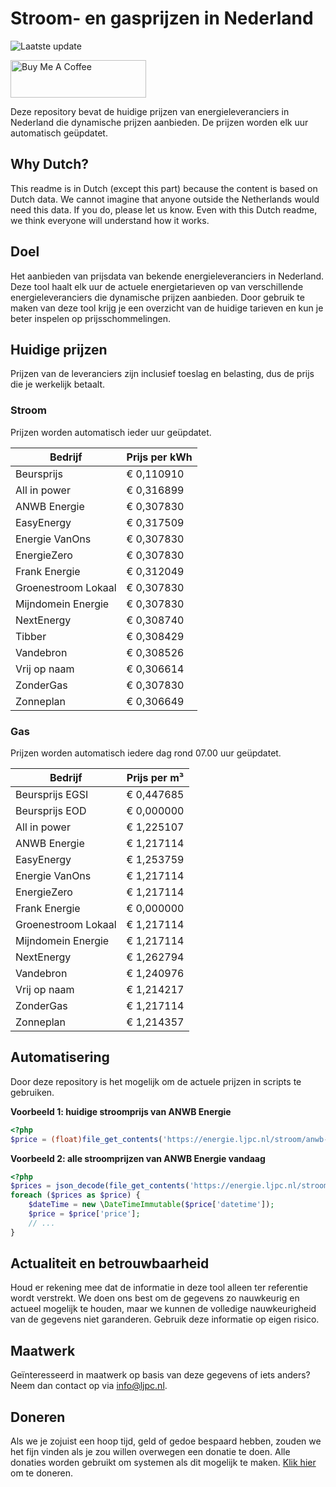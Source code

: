 # Stroom- en gasprijzen in Nederland

![Laatste update](https://img.shields.io/badge/laatste%20update-2023--11--21%2022%3A00%20CET-brightgreen)

<a href="https://www.buymeacoffee.com/Lars-" target="_blank"><img src="https://cdn.buymeacoffee.com/buttons/v2/default-orange.png" alt="Buy Me A Coffee" height="60" style="height: 60px !important;width: 217px !important;" ></a>

Deze repository bevat de huidige prijzen van energieleveranciers in Nederland die dynamische prijzen aanbieden. De prijzen worden elk uur automatisch geüpdatet.

## Why Dutch?

This readme is in Dutch (except this part) because the content is based on Dutch data. We cannot imagine that anyone outside the Netherlands would need this data. If you do, please let us know. Even with this Dutch readme, we think
everyone will understand how it works.

## Doel

Het aanbieden van prijsdata van bekende energieleveranciers in Nederland. Deze tool haalt elk uur de actuele energietarieven op van verschillende energieleveranciers die dynamische prijzen aanbieden. Door gebruik te maken van deze tool
krijg je een overzicht van de huidige tarieven en kun je beter inspelen op prijsschommelingen.

## Huidige prijzen

Prijzen van de leveranciers zijn inclusief toeslag en belasting, dus de prijs die je werkelijk betaalt.

### Stroom

Prijzen worden automatisch ieder uur geüpdatet.

 Bedrijf | Prijs per kWh 
---------|---------------
Beursprijs | € 0,110910
All in power | € 0,316899
ANWB Energie | € 0,307830
EasyEnergy | € 0,317509
Energie VanOns | € 0,307830
EnergieZero | € 0,307830
Frank Energie | € 0,312049
Groenestroom Lokaal | € 0,307830
Mijndomein Energie | € 0,307830
NextEnergy | € 0,308740
Tibber | € 0,308429
Vandebron | € 0,308526
Vrij op naam | € 0,306614
ZonderGas | € 0,307830
Zonneplan | € 0,306649


### Gas

Prijzen worden automatisch iedere dag rond 07.00 uur geüpdatet.

 Bedrijf | Prijs per m³ 
---------|--------------
Beursprijs EGSI | € 0,447685
Beursprijs EOD | € 0,000000
All in power | € 1,225107
ANWB Energie | € 1,217114
EasyEnergy | € 1,253759
Energie VanOns | € 1,217114
EnergieZero | € 1,217114
Frank Energie | € 0,000000
Groenestroom Lokaal | € 1,217114
Mijndomein Energie | € 1,217114
NextEnergy | € 1,262794
Vandebron | € 1,240976
Vrij op naam | € 1,214217
ZonderGas | € 1,217114
Zonneplan | € 1,214357


## Automatisering

Door deze repository is het mogelijk om de actuele prijzen in scripts te gebruiken.

**Voorbeeld 1: huidige stroomprijs van ANWB Energie**

```php
<?php
$price = (float)file_get_contents('https://energie.ljpc.nl/stroom/anwb-energie-nu.txt');

```

**Voorbeeld 2: alle stroomprijzen van ANWB Energie vandaag**

```php
<?php
$prices = json_decode(file_get_contents('https://energie.ljpc.nl/stroom/all-in-power-vandaag.json'),true);
foreach ($prices as $price) {
    $dateTime = new \DateTimeImmutable($price['datetime']);
    $price = $price['price'];
    // ...
}
```

## Actualiteit en betrouwbaarheid

Houd er rekening mee dat de informatie in deze tool alleen ter referentie wordt verstrekt. We doen ons best om de gegevens zo nauwkeurig en actueel mogelijk te houden, maar we kunnen de volledige nauwkeurigheid van de gegevens niet
garanderen. Gebruik deze informatie op eigen risico.

## Maatwerk

Geïnteresseerd in maatwerk op basis van deze gegevens of iets anders? Neem dan contact op
via [info@ljpc.nl](mailto:info@ljpc.nl?subject=Energie%20prijzen).

## Doneren

Als we je zojuist een hoop tijd, geld of gedoe bespaard hebben, zouden we het fijn vinden als je zou willen overwegen een
donatie te doen. Alle donaties worden gebruikt om systemen als dit mogelijk te
maken. [Klik hier](https://www.buymeacoffee.com/Lars-) om te doneren.
